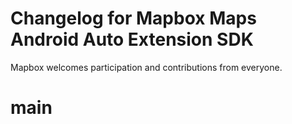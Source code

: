 # Changelog for Mapbox Maps Android Auto Extension SDK

Mapbox welcomes participation and contributions from everyone.

# main
